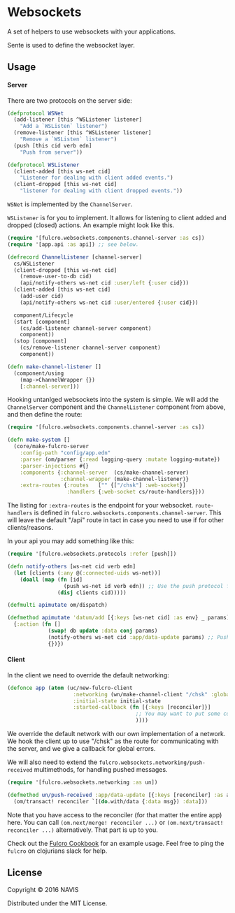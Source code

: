 # Websockets

A set of helpers to use websockets with your applications.

Sente is used to define the websocket layer.

## Usage

#### Server

There are two protocols on the server side:

```clojure
(defprotocol WSNet
  (add-listener [this ^WSListener listener]
    "Add a `WSListen` listener")
  (remove-listener [this ^WSListener listener]
    "Remove a `WSListen` listener")
  (push [this cid verb edn]
    "Push from server"))

(defprotocol WSListener
  (client-added [this ws-net cid]
    "Listener for dealing with client added events.")
  (client-dropped [this ws-net cid]
    "listener for dealing with client dropped events."))
```

`WSNet` is implemented by the `ChannelServer`.

`WSListener` is for you to implement. It allows for listening to client added and dropped (closed) actions. An example might look like this.

```clojure
(require '[fulcro.websockets.components.channel-server :as cs])
(require '[app.api :as api]) ;; see below.

(defrecord ChannelListener [channel-server]
  cs/WSListener
  (client-dropped [this ws-net cid]
    (remove-user-to-db cid)
    (api/notify-others ws-net cid :user/left {:user cid}))
  (client-added [this ws-net cid]
    (add-user cid)
    (api/notify-others ws-net cid :user/entered {:user cid}))

  component/Lifecycle
  (start [component]
    (cs/add-listener channel-server component)
    component))
  (stop [component]
    (cs/remove-listener channel-server component)
    component))

(defn make-channel-listener []
  (component/using
    (map->ChannelWrapper {})
    [:channel-server]))
```

Hooking untanlged websockets into the system is simple. We will add the `ChannelServer` component and the `ChannelListener` component from above, and then define the route:

```clojure
(require '[fulcro.websockets.components.channel-server :as cs])

(defn make-system []
  (core/make-fulcro-server
    :config-path "config/app.edn"
    :parser (om/parser {:read logging-query :mutate logging-mutate})
    :parser-injections #{}
    :components {:channel-server  (cs/make-channel-server)
                 :channel-wrapper (make-channel-listener)}
    :extra-routes {:routes   ["" {["/chsk"] :web-socket}]
                   :handlers {:web-socket cs/route-handlers}}))
```

The listing for `:extra-routes` is the endpoint for your websocket. `route-handlers` is defined in `fulcro.websockets.components.channel-server`. This will leave the default "/api" route in tact in case you need to use if for other clients/reasons.

In your api you may add something like this:

```clojure
(require '[fulcro.websockets.protocols :refer [push]])

(defn notify-others [ws-net cid verb edn]
  (let [clients (:any @(:connected-uids ws-net))]
    (doall (map (fn [id]
                  (push ws-net id verb edn)) ;; Use the push protocol function on the ws-net to send to clients.
                (disj clients cid)))))

(defmulti apimutate om/dispatch)

(defmethod apimutate 'datum/add [{:keys [ws-net cid] :as env} _ params] ;; ws-net is the protocol defined in fulcro-websockets and it is added to the environment for use by mutations and components.
  {:action (fn []
             (swap! db update :data conj params)
             (notify-others ws-net cid :app/data-update params) ;; Push to topic with data (params) excluding cid
             {})})
```

#### Client

In the client we need to override the default networking:

```clojure
(defonce app (atom (uc/new-fulcro-client
                     :networking (wn/make-channel-client "/chsk" :global-error-callback (constantly nil))
                     :initial-state initial-state
                     :started-callback (fn [{:keys [reconciler]}]
                                         ;; You may want to put some code here to run on startup.
                                         ))))
```

We override the default network with our own implementation of a network. We hook the client up to use "/chsk" as the route for communicating with the server, and we give a callback for global errors.

We will also need to extend the `fulcro.websockets.networking/push-received` multimethods, for handling pushed messages.

```clojure
(require '[fulcro.websockets.networking :as un])

(defmethod un/push-received :app/data-update [{:keys [reconciler] :as app} {:keys [topic msg] :as message}] ;; message => {:topic verb :msg edn}
  (om/transact! reconciler `[(do.with/data {:data msg}) :data]))
```

Note that you have access to the reconciler (for that matter the entire app) here. You can call `(om.next/merge! reconciler ...)` or `(om.next/transact! reconciler ...)` alternatively. That part is up to you.


Check out the [Fulcro Cookbook](https://github.com/fulcro-web/fulcro-cookbook) for an example usage. Feel free to ping the `fulcro` on clojurians slack for help.

## License

Copyright © 2016 NAVIS

Distributed under the MIT License.
